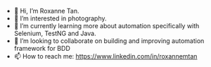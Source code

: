 - 👋 Hi, I’m Roxanne Tan.
- 👀 I’m interested in photography.
- 🌱 I’m currently learning more about automation specifically with Selenium, TestNG and Java.
- 💞️ I’m looking to collaborate on building and improving automation framework for BDD
- 📫 How to reach me: https://www.linkedin.com/in/roxannemtan

<!---
tanroxannem/tanroxannem is a ✨ special ✨ repository because its `README.md` (this file) appears on your GitHub profile.
You can click the Preview link to take a look at your changes.
--->
